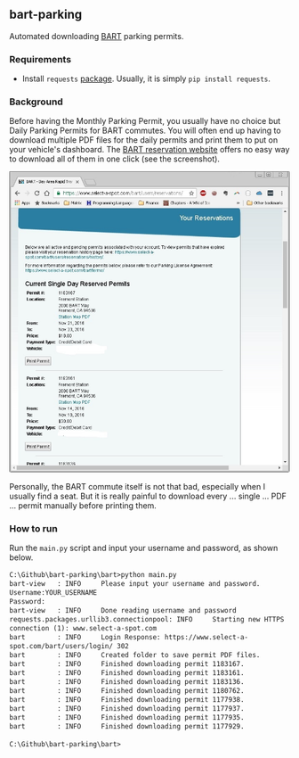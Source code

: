 ## bart-parking
Automated downloading [BART](https://www.bart.gov/) parking permits.

### Requirements

* Install `requests` [package](http://docs.python-requests.org/en/master/user/install). Usually, it is simply `pip install requests`.

### Background

Before having the Monthly Parking Permit, you usually have no choice but Daily Parking Permits for BART commutes.
You will often end up having to download multiple PDF files for the daily permits and print them to put on your vehicle's dashboard.
The [BART reservation website](https://www.select-a-spot.com/bart/) offers no easy way to download all of them in one click (see the screenshot).

![BART Screenshot](BART.jpg?raw=true "Screenshot")

Personally, the BART commute itself is not that bad, especially when I usually find a seat. 
But it is really painful to download every ... single ... PDF ... permit manually before printing them.

### How to run

Run the `main.py` script and input your username and password, as shown below.

```
C:\Github\bart-parking\bart>python main.py
bart-view   : INFO     Please input your username and password.
Username:YOUR_USERNAME
Password:
bart-view   : INFO     Done reading username and password
requests.packages.urllib3.connectionpool: INFO     Starting new HTTPS connection (1): www.select-a-spot.com
bart        : INFO     Login Response: https://www.select-a-spot.com/bart/users/login/ 302
bart        : INFO     Created folder to save permit PDF files.
bart        : INFO     Finished downloading permit 1183167.
bart        : INFO     Finished downloading permit 1183161.
bart        : INFO     Finished downloading permit 1183136.
bart        : INFO     Finished downloading permit 1180762.
bart        : INFO     Finished downloading permit 1177938.
bart        : INFO     Finished downloading permit 1177937.
bart        : INFO     Finished downloading permit 1177935.
bart        : INFO     Finished downloading permit 1177929.

C:\Github\bart-parking\bart>
```

